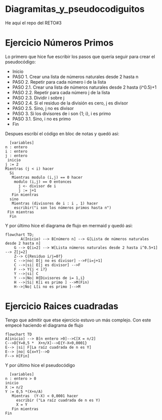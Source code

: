 # Diagramitas_y_pseudocodiguitos
He aquí el repo del  RETO#3
# Ejercicio Números Primos 
Lo primero que hice fue escribir los pasos que quería seguir para crear el pseudocódigo: 
- Inicio 
- PASO 1. Crear una lista de números naturales desde 2 hasta n
- PASO 2. Repetir para cada número i de la lista 
- PASO 2.1. Crear una lista de números naturales desde 2 hasta (i^0.5)+1
- PASO 2.2. Repetir para cada número j de la lista 
- PASO 2.3. Dividir i sobre j 
- PASO 2.4. Si el residuo de la división es cero, j es divisor 
- PASO 2.5. Sino, j no es divisor 
- PASO 3. Si los divisores de i son {1; i}, i es primo 
- PASO 3.1. Sino, i no es primo 
- Fin 

Despues escribí el código en bloc de notas y quedó asi:
```pseudocode
  [variables]
n : entero
i : entero
j : entero
 inicio
j := 2
Mientras (j < i) hacer
  Si 
   Mientras modulo (i,j) == 0 hacer
    modulo (i,j) == 0 entonces
      j <- divisor de i
      j := j+1
   Fin mientras
  sino 
   Mientras (divisores de i : i , 1) hacer 
    escribir("i son los números primos hasta n")
 Fin mientras
  Fin
```
Y por último hice el diagrama de flujo en mermaid y quedó asi:
```mermaid
flowchart TD;
       A(Inicio) --> B[número n] --> G[Lista de números naturales desde 2 hasta n]
    G --> Q[i=2] --> W[Lista números naturales desde 2 hasta i^0.5+1] --> Z[j=2]
    Z--> C{Residuo i/j=0?}
    C -->|no| D[j no es divisor] -->F[i=j+1]
    C -->|si| E[j es divisor] -->F
    F --> Y{j < i?} 
    Y -->|si| C
    Y -->|No| H{Divisores de i= 1,i}
    H -->|Si| K[i es primo ] -->M(Fin)
    H-->|No| L[i no es primo ]-->M

```
# Ejercicio Raices cuadradas 
Tengo que admitir que etse ejercicio estuvo un más complejo.
Con este empecé haciendo el diagrama de flujo
```mermaid
flowchart TD
A[inicio] --> B[n entero >0]-->C[X = n/2]
C-->D[Y=0,5 *  X+n/X]-->E{Y-X<0,0001}
E--> |si| F[La raíz cuadrada de n es Y]
E--> |no| G[x=Y]-->D
F--> H[Fin]
```
Y por último hice el pseudocódigo 
```pseudocode
  [variables]
n : entero > 0 
inicio
X := n/2
Y := 0,5 *(X+n/A)
   Mientras  (Y-X) < 0,0001 hacer
     escribir ("La raíz cuadrada de n es Y)
     X = Y
   Fin mientras 
Fin
```


